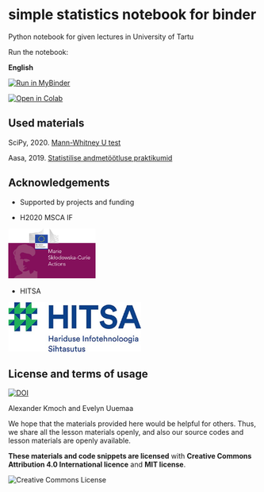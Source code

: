 # simple statistics notebook for binder

Python notebook for given lectures in University of Tartu

Run the notebook:

__English__

[![Run in MyBinder](https://mybinder.org/badge_logo.svg)](https://mybinder.org/v2/gh/LandscapeGeoinformatics/csv_boxplots_nb2021/HEAD?filepath=statistics_comparison.ipynb)

[![Open in Colab](https://colab.research.google.com/assets/colab-badge.svg)](https://colab.research.google.com/github/LandscapeGeoinformatics/csv_boxplots_nb2021/blob/main/statistics_comparison.ipynb)


## Used materials
SciPy, 2020. [Mann-Whitney U test](https://docs.scipy.org/doc/scipy/reference/generated/scipy.stats.mannwhitneyu.html)

Aasa, 2019. [Statistilise andmetöötluse praktikumid](http://aasa.ut.ee/statistika/)

## Acknowledgements

- Supported by projects and funding

- H2020 MSCA IF

<img alt="MSCA " style="border-width:0" src="https://github.com/LandscapeGeoinformatics/csv_boxplots_nb2021/blob/main/img/Banner-msca3.png" height="100" />

- HITSA

<img alt="HITSA " style="border-width:0" src="https://github.com/LandscapeGeoinformatics/csv_boxplots_nb2021/blob/main/img/HITSA_logo.jpg" height="100" />


## License and terms of usage

[![DOI](https://zenodo.org/badge/DOI/10.5281/zenodo.5876290.svg)](https://doi.org/10.5281/zenodo.5876290)

Alexander Kmoch and Evelyn Uuemaa

We hope that the materials provided here would be helpful for others. Thus, we share all the lesson materials openly, and also our source codes and lesson materials are openly available.

**These materials and code snippets are licensed** with **Creative Commons Attribution 4.0 International licence** and **MIT license**.

<a rel="license" href="http://creativecommons.org/licenses/by/4.0/"><img alt="Creative Commons License" style="border-width:0" align="left" src="https://i.creativecommons.org/l/by/4.0/88x31.png" /></a>
